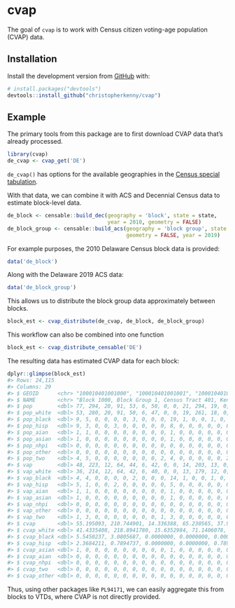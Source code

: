 
<!-- README.md is generated from README.Rmd. Please edit that file -->

# cvap

<!-- badges: start -->
<!-- badges: end -->

The goal of `cvap` is to work with Census citizen voting-age population
(CVAP) data.

## Installation

<!--
You can install the released version of cvap from [CRAN](https://CRAN.R-project.org) with:

``` r
install.packages("cvap")
```
-->

Install the development version from [GitHub](https://github.com/) with:

``` r
# install.packages("devtools")
devtools::install_github("christopherkenny/cvap")
```

## Example

The primary tools from this package are to first download CVAP data
that’s already processed.

``` r
library(cvap)
de_cvap <- cvap_get('DE')
```

`de_cvap()` has options for the available geographies in the [Census
special
tabulation](https://www.census.gov/programs-surveys/decennial-census/about/voting-rights/cvap.html).

With that data, we can combine it with ACS and Decennial Census data to
estimate block-level data.

``` r
de_block <- censable::build_dec(geography = 'block', state = state, 
                                year = 2010, geometry = FALSE)
de_block_group <- censable::build_acs(geography = 'block group', state = 'DE', 
                                      geometry = FALSE, year = 2019)
```

For example purposes, the 2010 Delaware Census block data is provided:

``` r
data('de_block')
```

Along with the Delaware 2019 ACS data:

``` r
data('de_block_group')
```

This allows us to distribute the block group data approximately between
blocks.

``` r
block_est <- cvap_distribute(de_cvap, de_block, de_block_group)
```

This workflow can also be combined into one function

``` r
block_est <- cvap_distribute_censable('DE')
```

The resulting data has estimated CVAP data for each block:

``` r
dplyr::glimpse(block_est)
#> Rows: 24,115
#> Columns: 29
#> $ GEOID      <chr> "100010401001000", "100010401001001", "100010401001002", "1~
#> $ NAME       <chr> "Block 1000, Block Group 1, Census Tract 401, Kent County, ~
#> $ pop        <dbl> 77, 294, 20, 91, 53, 6, 50, 0, 0, 21, 294, 19, 0, 23, 42, 0~
#> $ pop_white  <dbl> 53, 280, 20, 91, 50, 6, 47, 0, 0, 19, 261, 18, 0, 23, 41, 0~
#> $ pop_black  <dbl> 9, 5, 0, 0, 0, 0, 3, 0, 0, 0, 19, 1, 0, 0, 1, 0, 1, 0, 0, 1~
#> $ pop_hisp   <dbl> 9, 3, 0, 0, 3, 0, 0, 0, 0, 0, 8, 0, 0, 0, 0, 0, 0, 0, 0, 7,~
#> $ pop_aian   <dbl> 1, 1, 0, 0, 0, 0, 0, 0, 0, 0, 1, 0, 0, 0, 0, 0, 0, 0, 0, 0,~
#> $ pop_asian  <dbl> 1, 0, 0, 0, 0, 0, 0, 0, 0, 0, 1, 0, 0, 0, 0, 0, 0, 0, 0, 0,~
#> $ pop_nhpi   <dbl> 0, 0, 0, 0, 0, 0, 0, 0, 0, 0, 0, 0, 0, 0, 0, 0, 0, 0, 0, 0,~
#> $ pop_other  <dbl> 0, 0, 0, 0, 0, 0, 0, 0, 0, 0, 0, 0, 0, 0, 0, 0, 0, 0, 0, 0,~
#> $ pop_two    <dbl> 4, 5, 0, 0, 0, 0, 0, 0, 0, 2, 4, 0, 0, 0, 0, 0, 2, 0, 0, 0,~
#> $ vap        <dbl> 48, 223, 12, 64, 44, 6, 42, 0, 0, 14, 203, 13, 0, 13, 30, 0~
#> $ vap_white  <dbl> 36, 214, 12, 64, 42, 6, 40, 0, 0, 13, 179, 12, 0, 13, 29, 0~
#> $ vap_black  <dbl> 4, 4, 0, 0, 0, 0, 2, 0, 0, 0, 14, 1, 0, 0, 1, 0, 1, 0, 0, 1~
#> $ vap_hisp   <dbl> 5, 1, 0, 0, 2, 0, 0, 0, 0, 0, 5, 0, 0, 0, 0, 0, 0, 0, 0, 2,~
#> $ vap_aian   <dbl> 1, 1, 0, 0, 0, 0, 0, 0, 0, 0, 1, 0, 0, 0, 0, 0, 0, 0, 0, 0,~
#> $ vap_asian  <dbl> 1, 0, 0, 0, 0, 0, 0, 0, 0, 0, 1, 0, 0, 0, 0, 0, 0, 0, 0, 0,~
#> $ vap_nhpi   <dbl> 0, 0, 0, 0, 0, 0, 0, 0, 0, 0, 0, 0, 0, 0, 0, 0, 0, 0, 0, 0,~
#> $ vap_other  <dbl> 0, 0, 0, 0, 0, 0, 0, 0, 0, 0, 0, 0, 0, 0, 0, 0, 0, 0, 0, 0,~
#> $ vap_two    <dbl> 1, 3, 0, 0, 0, 0, 0, 0, 0, 1, 3, 0, 0, 0, 0, 0, 0, 0, 0, 0,~
#> $ cvap       <dbl> 55.195093, 210.744901, 14.336388, 65.230565, 37.991428, 4.3~
#> $ cvap_white <dbl> 41.4335408, 218.8941780, 15.6352984, 71.1406078, 39.0882461~
#> $ cvap_black <dbl> 5.5450237, 3.0805687, 0.0000000, 0.0000000, 0.0000000, 0.00~
#> $ cvap_hisp  <dbl> 2.3684211, 0.7894737, 0.0000000, 0.0000000, 0.7894737, 0.00~
#> $ cvap_asian <dbl> 1, 0, 0, 0, 0, 0, 0, 0, 0, 0, 1, 0, 0, 0, 0, 0, 0, 0, 0, 0,~
#> $ cvap_aian  <dbl> 0, 0, 0, 0, 0, 0, 0, 0, 0, 0, 0, 0, 0, 0, 0, 0, 0, 0, 0, 0,~
#> $ cvap_nhpi  <dbl> 0, 0, 0, 0, 0, 0, 0, 0, 0, 0, 0, 0, 0, 0, 0, 0, 0, 0, 0, 0,~
#> $ cvap_two   <dbl> 0, 0, 0, 0, 0, 0, 0, 0, 0, 0, 0, 0, 0, 0, 0, 0, 0, 0, 0, 0,~
#> $ cvap_other <dbl> 0, 0, 0, 0, 0, 0, 0, 0, 0, 0, 0, 0, 0, 0, 0, 0, 0, 0, 0, 0,~
```

Thus, using other packages like `PL94171`, we can easily aggregate this
from blocks to VTDs, where CVAP is not directly provided.
